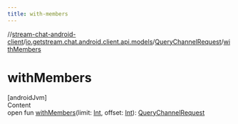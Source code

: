 ```yaml
---
title: with-members
---
```

//[stream-chat-android-client](../../../index.md)/[io.getstream.chat.android.client.api.models](../index.md)/[QueryChannelRequest](index.md)/[withMembers](withMembers.md)



# withMembers  
[androidJvm]  
Content  
open fun [withMembers](withMembers.md)(limit: [Int](https://kotlinlang.org/api/latest/jvm/stdlib/kotlin/-int/index.html), offset: [Int](https://kotlinlang.org/api/latest/jvm/stdlib/kotlin/-int/index.html)): [QueryChannelRequest](index.md)  



